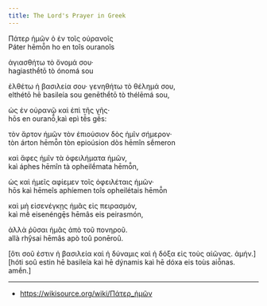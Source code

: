 ```yaml
---
title: The Lord's Prayer in Greek
---
```


Πάτερ ἡμῶν ὁ ἐν τοῖς οὐρανοῖς  
Páter hēmō̂n ho en toîs ouranoîs

ἁγιασθήτω τὸ ὄνομά σου·  
hagiasthḗtō tò ónomá sou

ἐλθέτω ἡ βασιλεία σου· γενηθήτω τὸ θέλημά σου,  
elthétō hē basileía sou genēthḗtō tò thélēmá sou,

ὡς ἐν οὐρανῷ καὶ ἐπὶ τῆς γῆς·  
hōs en ouranō̧̂ kaì epì tê̄s gê̄s:

τὸν ἄρτον ἡμῶν τὸν ἐπιούσιον δὸς ἡμῖν σήμερον·  
tòn árton hēmō̂n tòn epioúsion dòs hēmîn sḗmeron

καὶ ἄφες ἡμῖν τὰ ὀφειλήματα ἡμῶν,  
kaì áphes hēmîn tà opheilḗmata hēmō̂n,

ὡς καὶ ἡμεῖς αφίεμεν τοῖς ὀφειλέταις ἡμῶν·  
hōs kaì hēmeîs aphíemen toîs opheilétais hēmō̂n

καὶ μὴ εἰσενέγκῃς ἡμᾶς εἰς πειρασμόν,  
kaì mḕ eisenéngȩ̄s hēmâs eis peirasmón,

ἀλλὰ ῥῦσαι ἡμᾶς ἀπὸ τοῦ πονηροῦ.  
allà rhŷsai hēmâs apò toû ponēroû.

[ὅτι σοῦ ἐστιν ἡ βασιλεία καὶ ἡ δύναμις καὶ ἡ δόξα εἰς τοὺς αἰῶνας. ἀμήν.]  
[hóti soû estin hē basileía kaì hē dýnamis kaì hē dóxa eis toùs aiō̂nas. amḗn.]

---

- <https://wikisource.org/wiki/Πάτερ_ἡμῶν>
